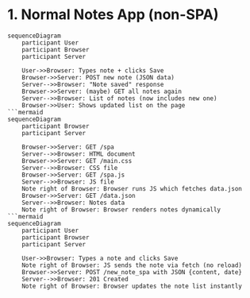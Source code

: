 # 1. Normal Notes App (non-SPA)

```mermaid
sequenceDiagram
    participant User
    participant Browser
    participant Server

    User->>Browser: Types note + clicks Save
    Browser->>Server: POST new note (JSON data)
    Server-->>Browser: "Note saved" response
    Browser->>Server: (maybe) GET all notes again
    Server-->>Browser: List of notes (now includes new one)
    Browser->>User: Shows updated list on the page
```mermaid
sequenceDiagram
    participant Browser
    participant Server

    Browser->>Server: GET /spa
    Server-->>Browser: HTML document
    Browser->>Server: GET /main.css
    Server-->>Browser: CSS file
    Browser->>Server: GET /spa.js
    Server-->>Browser: JS file
    Note right of Browser: Browser runs JS which fetches data.json
    Browser->>Server: GET /data.json
    Server-->>Browser: Notes data
    Note right of Browser: Browser renders notes dynamically
```mermaid
sequenceDiagram
    participant User
    participant Browser
    participant Server

    User->>Browser: Types a note and clicks Save
    Note right of Browser: JS sends the note via fetch (no reload)
    Browser->>Server: POST /new_note_spa with JSON {content, date}
    Server-->>Browser: 201 Created
    Note right of Browser: Browser updates the note list instantly
